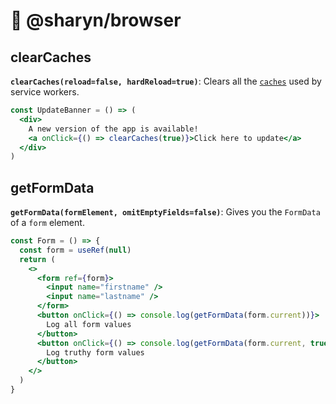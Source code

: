 # 🌹 @sharyn/browser

## clearCaches

**`clearCaches(reload=false, hardReload=true)`**: Clears all the [`caches`](https://developer.mozilla.org/en-US/docs/Web/API/Cache) used by service workers.

```jsx
const UpdateBanner = () => (
  <div>
    A new version of the app is available!
    <a onClick={() => clearCaches(true)}>Click here to update</a>
  </div>
)
```

## getFormData

**`getFormData(formElement, omitEmptyFields=false)`**: Gives you the `FormData` of a `form` element.

```jsx
const Form = () => {
  const form = useRef(null)
  return (
    <>
      <form ref={form}>
        <input name="firstname" />
        <input name="lastname" />
      </form>
      <button onClick={() => console.log(getFormData(form.current))}>
        Log all form values
      </button>
      <button onClick={() => console.log(getFormData(form.current, true))}>
        Log truthy form values
      </button>
    </>
  )
}
```
